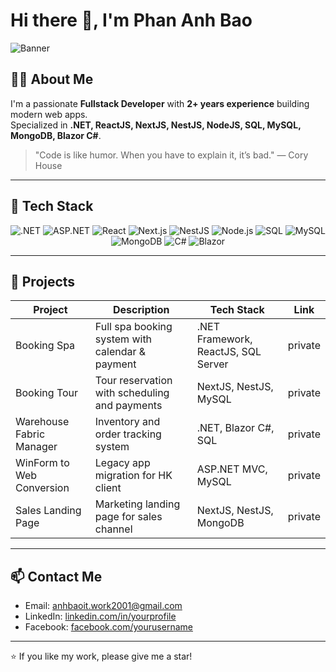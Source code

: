 # Hi there 👋, I'm Phan Anh Bao

![Banner](https://images.unsplash.com/photo-1507525428034-b723cf961d3e?auto=format&fit=crop&w=1200&q=80)

## 👨‍💻 About Me
I'm a passionate **Fullstack Developer** with **2+ years experience** building modern web apps.  
Specialized in **.NET, ReactJS, NextJS, NestJS, NodeJS, SQL, MySQL, MongoDB, Blazor C#**.

> "Code is like humor. When you have to explain it, it’s bad." — Cory House

---

## 🔧 Tech Stack

<p align="center">
  <img src="https://img.shields.io/badge/.NET-512BD4?style=for-the-badge&logo=.net&logoColor=white" alt=".NET" />
  <img src="https://img.shields.io/badge/ASP.NET-6A40FD?style=for-the-badge&logo=asp.net&logoColor=white" alt="ASP.NET" />
  <img src="https://img.shields.io/badge/React-20232A?style=for-the-badge&logo=react&logoColor=61DAFB" alt="React" />
  <img src="https://img.shields.io/badge/Next.js-000000?style=for-the-badge&logo=next.js&logoColor=white" alt="Next.js" />
  <img src="https://img.shields.io/badge/NestJS-E0234E?style=for-the-badge&logo=nestjs&logoColor=white" alt="NestJS" />
  <img src="https://img.shields.io/badge/Node.js-339933?style=for-the-badge&logo=node.js&logoColor=white" alt="Node.js" />
  <img src="https://img.shields.io/badge/SQL-4479A1?style=for-the-badge&logo=sql&logoColor=white" alt="SQL" />
  <img src="https://img.shields.io/badge/MySQL-00758F?style=for-the-badge&logo=mysql&logoColor=white" alt="MySQL" />
  <img src="https://img.shields.io/badge/MongoDB-47A248?style=for-the-badge&logo=mongodb&logoColor=white" alt="MongoDB" />
  <img src="https://img.shields.io/badge/C%23-239120?style=for-the-badge&logo=c-sharp&logoColor=white" alt="C#" />
  <img src="https://img.shields.io/badge/Blazor-512BD4?style=for-the-badge&logo=blazor&logoColor=white" alt="Blazor" />
</p>

---

## 🚀 Projects

| Project                   | Description                                         | Tech Stack                         | Link       |
|---------------------------|----------------------------------------------------|-------------------------------------|------------|
| Booking Spa               | Full spa booking system with calendar & payment    | .NET Framework, ReactJS, SQL Server | private    |
| Booking Tour              | Tour reservation with scheduling and payments      | NextJS, NestJS, MySQL               |  private   |
| Warehouse Fabric Manager  | Inventory and order tracking system                | .NET, Blazor C#, SQL                |  private   |
| WinForm to Web Conversion | Legacy app migration for HK client                 | ASP.NET MVC, MySQL                  |  private   |
| Sales Landing Page        | Marketing landing page for sales channel           | NextJS, NestJS, MongoDB             |  private   |

---

## 📫 Contact Me

- Email: anhbaoit.work2001@gmail.com
- LinkedIn: [linkedin.com/in/yourprofile](https://linkedin.com/in/yourprofile](https://www.linkedin.com/in/phan-anh-b%E1%BA%A3o-351873241/))  
- Facebook: [facebook.com/yourusername](https://www.facebook.com/BaoPhanAnh.Dev)

---

⭐ If you like my work, please give me a star!
